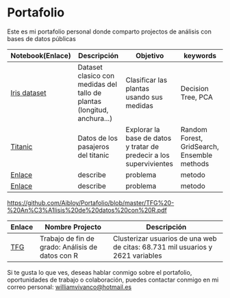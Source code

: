 # Portafolio
Este es mi portafolio personal donde comparto projectos de análisis con bases de datos públicas 


| Notebook(Enlace) | Descripción | Objetivo| keywords |
|-------|--------|---------|---------|
|[ Iris dataset ](https://nbviewer.jupyter.org/github/Aibloy/Portafolio/blob/master/Iris.ipynb)| Dataset clasico con medidas del tallo de plantas (longitud, anchura...)| Clasificar las plantas usando sus medidas  | Decision Tree, PCA|
|[Titanic](https://nbviewer.jupyter.org/github/Aibloy/Portafolio/blob/master/Titanic.ipynb)| Datos de los pasajeros del titanic | Explorar la base de datos y tratar de predecir a los supervivientes | Random Forest, GridSearch, Ensemble methods |
|[Enlace](link)| describe | problema | metodo |
|[Enlace](link)| describe | problema | metodo |

https://github.com/Aibloy/Portafolio/blob/master/TFG%20-%20An%C3%A1lisis%20de%20datos%20con%20R.pdf

| Enlace | Nombre Projecto | Descripción|
|---------|-----------------|---------|
|[TFG](link)| Trabajo de fin de grado: Análisis de datos con R | Clusterizar usuarios de una web de citas: 68.731 mil usuarios y 2621 variables |





Si te gusta lo que ves, deseas hablar conmigo sobre el portafolio, oportunidades de trabajo o colaboración, puedes contactar conmigo en mi correo personal: williamvivanco@hotmail.es 

